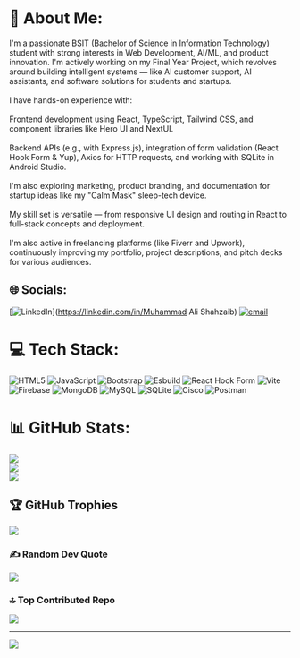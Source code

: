 # 💫 About Me:
I'm a passionate BSIT (Bachelor of Science in Information Technology) student with strong interests in Web Development, AI/ML, and product innovation. I'm actively working on my Final Year Project, which revolves around building intelligent systems — like AI customer support, AI assistants, and software solutions for students and startups.<br><br>I have hands-on experience with:<br><br>Frontend development using React, TypeScript, Tailwind CSS, and component libraries like Hero UI and NextUI.<br><br>Backend APIs (e.g., with Express.js), integration of form validation (React Hook Form & Yup), Axios for HTTP requests, and working with SQLite in Android Studio.<br><br>I'm also exploring marketing, product branding, and documentation for startup ideas like my "Calm Mask" sleep-tech device.<br><br>My skill set is versatile — from responsive UI design and routing in React to full-stack concepts and deployment.<br><br>I'm also active in freelancing platforms (like Fiverr and Upwork), continuously improving my portfolio, project descriptions, and pitch decks for various audiences.


## 🌐 Socials:
[![LinkedIn](https://img.shields.io/badge/LinkedIn-%230077B5.svg?logo=linkedin&logoColor=white)](https://linkedin.com/in/Muhammad Ali Shahzaib) [![email](https://img.shields.io/badge/Email-D14836?logo=gmail&logoColor=white)](mailto:shahzaib02122001@gmail.com) 

# 💻 Tech Stack:
![HTML5](https://img.shields.io/badge/html5-%23E34F26.svg?style=for-the-badge&logo=html5&logoColor=white) ![JavaScript](https://img.shields.io/badge/javascript-%23323330.svg?style=for-the-badge&logo=javascript&logoColor=%23F7DF1E) ![Bootstrap](https://img.shields.io/badge/bootstrap-%238511FA.svg?style=for-the-badge&logo=bootstrap&logoColor=white) ![Esbuild](https://img.shields.io/badge/esbuild-%23FFCF00.svg?style=for-the-badge&logo=esbuild&logoColor=black) ![React Hook Form](https://img.shields.io/badge/React%20Hook%20Form-%23EC5990.svg?style=for-the-badge&logo=reacthookform&logoColor=white) ![Vite](https://img.shields.io/badge/vite-%23646CFF.svg?style=for-the-badge&logo=vite&logoColor=white) ![Firebase](https://img.shields.io/badge/firebase-a08021?style=for-the-badge&logo=firebase&logoColor=ffcd34) ![MongoDB](https://img.shields.io/badge/MongoDB-%234ea94b.svg?style=for-the-badge&logo=mongodb&logoColor=white) ![MySQL](https://img.shields.io/badge/mysql-4479A1.svg?style=for-the-badge&logo=mysql&logoColor=white) ![SQLite](https://img.shields.io/badge/sqlite-%2307405e.svg?style=for-the-badge&logo=sqlite&logoColor=white) ![Cisco](https://img.shields.io/badge/cisco-%23049fd9.svg?style=for-the-badge&logo=cisco&logoColor=black) ![Postman](https://img.shields.io/badge/Postman-FF6C37?style=for-the-badge&logo=postman&logoColor=white)
# 📊 GitHub Stats:
![](https://github-readme-stats.vercel.app/api?username=Shahzaib-arch786&theme=dark&hide_border=false&include_all_commits=false&count_private=false)<br/>
![](https://nirzak-streak-stats.vercel.app/?user=Shahzaib-arch786&theme=dark&hide_border=false)<br/>
![](https://github-readme-stats.vercel.app/api/top-langs/?username=Shahzaib-arch786&theme=dark&hide_border=false&include_all_commits=false&count_private=false&layout=compact)

## 🏆 GitHub Trophies
![](https://github-profile-trophy.vercel.app/?username=Shahzaib-arch786&theme=radical&no-frame=false&no-bg=true&margin-w=4)

### ✍️ Random Dev Quote
![](https://quotes-github-readme.vercel.app/api?type=horizontal&theme=radical)

### 🔝 Top Contributed Repo
![](https://github-contributor-stats.vercel.app/api?username=Shahzaib-arch786&limit=5&theme=dark&combine_all_yearly_contributions=true)

---
[![](https://visitcount.itsvg.in/api?id=Shahzaib-arch786&icon=0&color=0)](https://visitcount.itsvg.in)

<!-- Proudly created with GPRM ( https://gprm.itsvg.in ) -->
